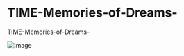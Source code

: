 # TIME-Memories-of-Dreams-
TIME-Memories-of-Dreams-

![image](https://github.com/user-attachments/assets/dcf56d4b-e788-4c18-90ac-d188cbada29d)

